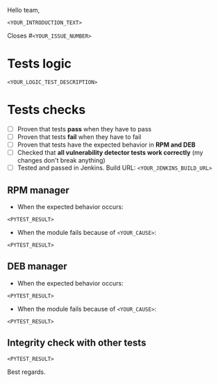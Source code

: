 Hello team,

`<YOUR_INTRODUCTION_TEXT>`

Closes #`<YOUR_ISSUE_NUMBER>`

# Tests logic

`<YOUR_LOGIC_TEST_DESCRIPTION>`

# Tests checks

- [ ] Proven that tests **pass** when they have to pass
- [ ] Proven that tests **fail** when they have to fail
- [ ] Proven that tests have the expected behavior in **RPM and DEB**
- [ ] Checked that **all vulnerability detector tests work correctly** (my changes don't break anything)
- [ ] Tested and passed in Jenkins. Build URL: `<YOUR_JENKINS_BUILD_URL>`

## RPM manager

- When the expected behavior occurs:

```
<PYTEST_RESULT>
```

- When the module fails because of `<YOUR_CAUSE>`:

```
<PYTEST_RESULT>
```

## DEB manager

- When the expected behavior occurs:

```
<PYTEST_RESULT>
```

- When the module fails because of `<YOUR_CAUSE>`:

```
<PYTEST_RESULT>
```

## Integrity check with other tests


```
<PYTEST_RESULT>
```

Best regards.
